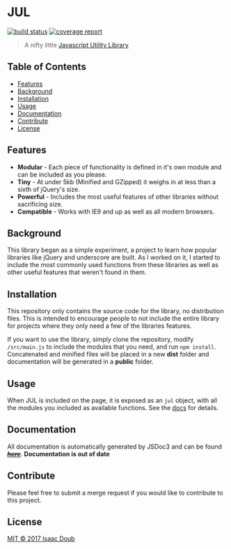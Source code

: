 # JUL
[![build status](https://gitlab.com/idoub/jul/badges/master/build.svg)](https://gitlab.com/idoub/jul/commits/master)
[![coverage report](https://gitlab.com/idoub/jul/badges/master/coverage.svg)](https://gitlab.com/idoub/jul/commits/master)

> A nifty little [Javascript Utility Library](http://www.gitlab.com/idoub/jul)

## Table of Contents
- [Features](#features)
- [Background](#background)
- [Installation](#installation)
- [Usage](#usage)
- [Documentation](#documentation)
- [Contribute](#contribute)
- [License](#license)

## Features
* **Modular** - Each piece of functionality is defined in it's own module and can be included as you please.
* **Tiny** - At under 5kb (Minified and GZipped) it weighs in at less than a sixth of jQuery's size.
* **Powerful** - Includes the most useful features of other libraries without sacrificing size.
* **Compatible** - Works with IE9 and up as well as all modern browsers.

## Background
This library began as a simple experiment, a project to learn how popular libraries like jQuery and underscore are built. As I worked on it, I started to include the most commonly used functions from these libraries as well as other useful features that weren't found in them.

## Installation
This repository only contains the source code for the library, no distribution files. This is intended to encourage people to not include the entire library for projects where they only need a few of the libraries features.

If you want to use the library, simply clone the repository, modify `/src/main.js` to include the modules that you need, and run `npm install`. Concatenated and minified files will be placed in a new **dist** folder and documentation will be generated in a **public** folder.

## Usage
When JUL is included on the page, it is exposed as an `jul` object, with all the modules you included as available functions. See the [docs](http://idoub.gitlab.io/jul/) for details.

## Documentation
All documentation is automatically generated by JSDoc3 and can be found ~~***[here](http://idoub.gitlab.io/jul/)***~~. **Documentation is out of date**

## Contribute
Please feel free to submit a merge request if you would like to contribute to this project.

## License
[MIT © 2017 Isaac Doub](https://gitlab.com/idoub/jul/raw/master/LICENSE)